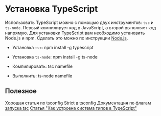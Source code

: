 # Установка TypeScript

Использовать TypeScript можно с помощью двух инструментов: `tsc` и `ts-node`. Первый компилирует код в JavaScript, а второй выполняет код напрямую.
Для установки TypeScript вам необходимо установить Node.js и npm. Сделать это можно по инструкции [Node.js](/nodejs.md).

* Установка `tsc`: npm install -g typescript
* Установка `ts-node`: npm install -g ts-node

* Компилировать: tsc namefile
* Выполнить: ts-node namefile

## Полезное

[Хорошая статья по tsconfig](https://habr.com/ru/post/542234/)
[Strict в tsconfig](https://www.typescriptlang.org/tsconfig#strict)
[Документация по флагам запуска tsc](https://www.typescriptlang.org/docs/handbook/compiler-options.html#compiler-options)
[Статья "Как устроена система типов в TypeScript"](https://ru.hexlet.io/blog/posts/sistema-tipov-v-typescript?roistat_visit=5573382)
